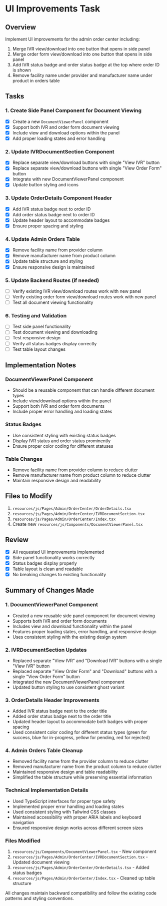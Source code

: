 # UI Improvements Task

## Overview

Implement UI improvements for the admin order center including:

1. Merge IVR view/download into one button that opens in side panel
2. Merge order form view/download into one button that opens in side panel  
3. Add IVR status badge and order status badge at the top where order ID is shown
4. Remove facility name under provider and manufacturer name under product in orders table

## Tasks

### 1. Create Side Panel Component for Document Viewing

- [x] Create a new `DocumentViewerPanel` component
- [x] Support both IVR and order form document viewing
- [x] Include view and download options within the panel
- [x] Add proper loading states and error handling

### 2. Update IVRDocumentSection Component

- [x] Replace separate view/download buttons with single "View IVR" button
- [x] Replace separate view/download buttons with single "View Order Form" button
- [x] Integrate with new DocumentViewerPanel component
- [x] Update button styling and icons

### 3. Update OrderDetails Component Header

- [x] Add IVR status badge next to order ID
- [x] Add order status badge next to order ID
- [x] Update header layout to accommodate badges
- [x] Ensure proper spacing and styling

### 4. Update Admin Orders Table

- [x] Remove facility name from provider column
- [x] Remove manufacturer name from product column
- [x] Update table structure and styling
- [x] Ensure responsive design is maintained

### 5. Update Backend Routes (if needed)

- [ ] Verify existing IVR view/download routes work with new panel
- [ ] Verify existing order form view/download routes work with new panel
- [ ] Test all document viewing functionality

### 6. Testing and Validation

- [ ] Test side panel functionality
- [ ] Test document viewing and downloading
- [ ] Test responsive design
- [ ] Verify all status badges display correctly
- [ ] Test table layout changes

## Implementation Notes

### DocumentViewerPanel Component

- Should be a reusable component that can handle different document types
- Include view/download options within the panel
- Support both IVR and order form documents
- Include proper error handling and loading states

### Status Badges

- Use consistent styling with existing status badges
- Display IVR status and order status prominently
- Ensure proper color coding for different statuses

### Table Changes

- Remove facility name from provider column to reduce clutter
- Remove manufacturer name from product column to reduce clutter
- Maintain responsive design and readability

## Files to Modify

1. `resources/js/Pages/Admin/OrderCenter/OrderDetails.tsx`
2. `resources/js/Pages/Admin/OrderCenter/IVRDocumentSection.tsx`
3. `resources/js/Pages/Admin/OrderCenter/Index.tsx`
4. Create new `resources/js/Components/DocumentViewerPanel.tsx`

## Review

- [x] All requested UI improvements implemented
- [x] Side panel functionality works correctly
- [x] Status badges display properly
- [x] Table layout is clean and readable
- [x] No breaking changes to existing functionality

## Summary of Changes Made

### 1. DocumentViewerPanel Component

- Created a new reusable side panel component for document viewing
- Supports both IVR and order form documents
- Includes view and download functionality within the panel
- Features proper loading states, error handling, and responsive design
- Uses consistent styling with the existing design system

### 2. IVRDocumentSection Updates

- Replaced separate "View IVR" and "Download IVR" buttons with a single "View IVR" button
- Replaced separate "View Order Form" and "Download" buttons with a single "View Order Form" button
- Integrated the new DocumentViewerPanel component
- Updated button styling to use consistent ghost variant

### 3. OrderDetails Header Improvements

- Added IVR status badge next to the order title
- Added order status badge next to the order title
- Updated header layout to accommodate both badges with proper spacing
- Used consistent color coding for different status types (green for success, blue for in-progress, yellow for pending, red for rejected)

### 4. Admin Orders Table Cleanup

- Removed facility name from the provider column to reduce clutter
- Removed manufacturer name from the product column to reduce clutter
- Maintained responsive design and table readability
- Simplified the table structure while preserving essential information

### Technical Implementation Details

- Used TypeScript interfaces for proper type safety
- Implemented proper error handling and loading states
- Used consistent styling with Tailwind CSS classes
- Maintained accessibility with proper ARIA labels and keyboard navigation
- Ensured responsive design works across different screen sizes

### Files Modified

1. `resources/js/Components/DocumentViewerPanel.tsx` - New component
2. `resources/js/Pages/Admin/OrderCenter/IVRDocumentSection.tsx` - Updated document viewing
3. `resources/js/Pages/Admin/OrderCenter/OrderDetails.tsx` - Added status badges
4. `resources/js/Pages/Admin/OrderCenter/Index.tsx` - Cleaned up table structure

All changes maintain backward compatibility and follow the existing code patterns and styling conventions.
